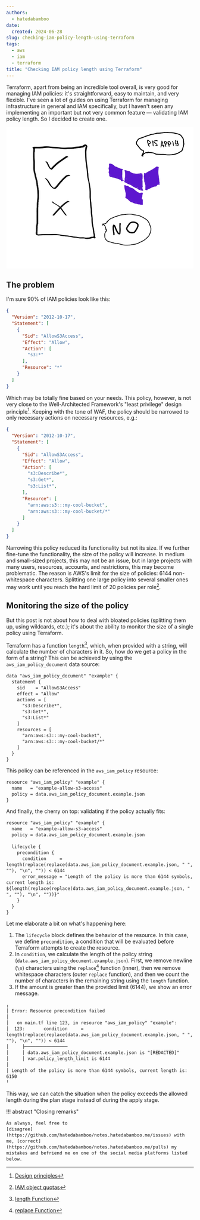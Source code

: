 ```yaml
---
authors:
  - hatedabamboo
date:
  created: 2024-06-28
slug: checking-iam-policy-length-using-terraform
tags:
  - aws
  - iam
  - terraform
title: "Checking IAM policy length using Terraform"
---
```

Terraform, apart from being an incredible tool overall, is very good for managing IAM policies: it's straightforward, easy to maintain, and very flexible. I've seen a lot of guides on using Terraform for managing infrastructure in general and IAM specifically, but I haven't seen any implementing an important but not very common feature — validating IAM policy length. So I decided to create one.

<!-- more -->

![image](../assets/checking-iam-policy-length-using-terraform.webp)

## The problem

I'm sure 90% of IAM policies look like this:

```json
{
  "Version": "2012-10-17",
  "Statement": [
    {
      "Sid": "AllowS3Access",
      "Effect": "Allow",
      "Action": [
        "s3:*"
      ],
      "Resource": "*"
    }
  ]
}
```

Which may be totally fine based on your needs. This policy, however, is not very close to the Well-Architected Framework's "least privilege" design principle[^1]. Keeping with the tone of WAF, the policy should be narrowed to only necessary actions on necessary resources, e.g.:

```json
{
  "Version": "2012-10-17",
  "Statement": [
    {
      "Sid": "AllowS3Access",
      "Effect": "Allow",
      "Action": [
        "s3:Describe*",
        "s3:Get*",
        "s3:List*",
      ],
      "Resource": [
        "arn:aws:s3:::my-cool-bucket",
        "arn:aws:s3:::my-cool-bucket/*"
      ]
    }
  ]
}
```

Narrowing this policy reduced its functionality but not its size. If we further fine-tune the functionality, the size of the policy will increase. In medium and small-sized projects, this may not be an issue, but in large projects with many users, resources, accounts, and restrictions, this may become problematic. The reason is AWS's limit for the size of policies: 6144 non-whitespace characters. Splitting one large policy into several smaller ones may work until you reach the hard limit of 20 policies per role[^2].

## Monitoring the size of the policy

But this post is not about how to deal with bloated policies (splitting them up, using wildcards, etc.); it's about the ability to monitor the size of a single policy using Terraform.

Terraform has a function `length`[^3], which, when provided with a string, will calculate the number of characters in it. So, how do we get a policy in the form of a string? This can be achieved by using the `aws_iam_policy_document` data source:

```hcl
data "aws_iam_policy_document" "example" {
  statement {
    sid    = "AllowS3Access"
    effect = "Allow"
    actions = [
      "s3:Describe*",
      "s3:Get*",
      "s3:List*"
    ]
    resources = [
      "arn:aws:s3:::my-cool-bucket",
      "arn:aws:s3:::my-cool-bucket/*"
    ]
  }
}
```

This policy can be referenced in the `aws_iam_policy` resource:

```hcl
resource "aws_iam_policy" "example" {
  name   = "example-allow-s3-access"
  policy = data.aws_iam_policy_document.example.json
}
```

And finally, the cherry on top: validating if the policy actually fits:

```hcl
resource "aws_iam_policy" "example" {
  name   = "example-allow-s3-access"
  policy = data.aws_iam_policy_document.example.json

  lifecycle {
    precondition {
      condition     = length(replace(replace(data.aws_iam_policy_document.example.json, " ", ""), "\n", "")) < 6144
      error_message = "Length of the policy is more than 6144 symbols, current length is: ${length(replace(replace(data.aws_iam_policy_document.example.json, " ", ""), "\n", ""))}"
    }
  }
}
```

Let me elaborate a bit on what's happening here:

1. The `lifecycle` block defines the behavior of the resource. In this case, we define `precondition`, a condition that will be evaluated before Terraform attempts to create the resource.
2. In `condition`, we calculate the length of the policy string (`data.aws_iam_policy_document.example.json`). First, we remove newline (`\n`) characters using the `replace`[^4] function (inner), then we remove whitespace characters (outer `replace` function), and then we count the number of characters in the remaining string using the `length` function.
3. If the amount is greater than the provided limit (6144), we show an error message.

```shell
╷
│ Error: Resource precondition failed
│ 
│   on main.tf line 123, in resource "aws_iam_policy" "example":
│  123:       condition     = length(replace(replace(data.aws_iam_policy_document.example.json, " ", ""), "\n", "")) < 6144
│     ├────────────────
│     │ data.aws_iam_policy_document.example.json is "[REDACTED]"
│     │ var.policy_length_limit is 6144
│ 
│ Length of the policy is more than 6144 symbols, current length is: 6150
╵
```

This way, we can catch the situation when the policy exceeds the allowed length during the plan stage instead of during the apply stage.

!!! abstract "Closing remarks"

    As always, feel free to
    [disagree](https://github.com/hatedabamboo/notes.hatedabamboo.me/issues) with
    me, [correct](https://github.com/hatedabamboo/notes.hatedabamboo.me/pulls) my
    mistakes and befriend me on one of the social media platforms listed below.

[^1]: [Design principles](https://docs.aws.amazon.com/wellarchitected/latest/framework/sec-design.html)
[^2]: [IAM object quotas](https://docs.aws.amazon.com/IAM/latest/UserGuide/reference_iam-quotas.html#reference_iam-quotas-entities)
[^3]: [length Function](https://developer.hashicorp.com/terraform/language/functions/length)
[^4]: [replace Function](https://developer.hashicorp.com/terraform/language/functions/replace)
